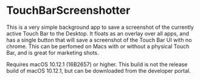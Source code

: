 # TouchBarScreenshotter

This is a very simple background app to save a screenshot of the currently active Touch Bar to the Desktop. It floats as an overlay over all apps, and has a single button that will save a screenshot of the Touch Bar UI with no chrome. This can be perfomed on Macs with or without a physical Touch Bar, and is great for marketing shots.

Requires macOS 10.12.1 (16B2657) or higher. This build is not the release build of macOS 10.12.1, but can be downloaded from the developer portal.